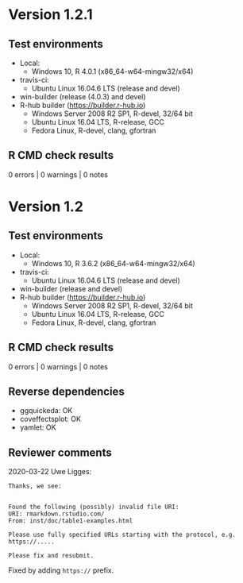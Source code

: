 # Version 1.2.1

## Test environments

* Local:
  - Windows 10, R 4.0.1 (x86_64-w64-mingw32/x64)
* travis-ci:
  - Ubuntu Linux 16.04.6 LTS (release and devel)
* win-builder (release (4.0.3) and devel)
* R-hub builder (https://builder.r-hub.io)
  - Windows Server 2008 R2 SP1, R-devel, 32/64 bit
  - Ubuntu Linux 16.04 LTS, R-release, GCC
  - Fedora Linux, R-devel, clang, gfortran

## R CMD check results

0 errors | 0 warnings | 0 notes

# Version 1.2

## Test environments

* Local:
  - Windows 10, R 3.6.2 (x86_64-w64-mingw32/x64)
* travis-ci:
  - Ubuntu Linux 16.04.6 LTS (release and devel)
* win-builder (release and devel)
* R-hub builder (https://builder.r-hub.io)
  - Windows Server 2008 R2 SP1, R-devel, 32/64 bit
  - Ubuntu Linux 16.04 LTS, R-release, GCC
  - Fedora Linux, R-devel, clang, gfortran

## R CMD check results

0 errors | 0 warnings | 0 notes

## Reverse dependencies

* ggquickeda: OK
* coveffectsplot: OK
* yamlet: OK

## Reviewer comments

2020-03-22 Uwe Ligges:

```
Thanks, we see:


Found the following (possibly) invalid file URI:
URI: rmarkdown.rstudio.com/
From: inst/doc/table1-examples.html

Please use fully specified URLs starting with the protocol, e.g. https://.....

Please fix and resubmit.
```

Fixed by adding `https://` prefix.

